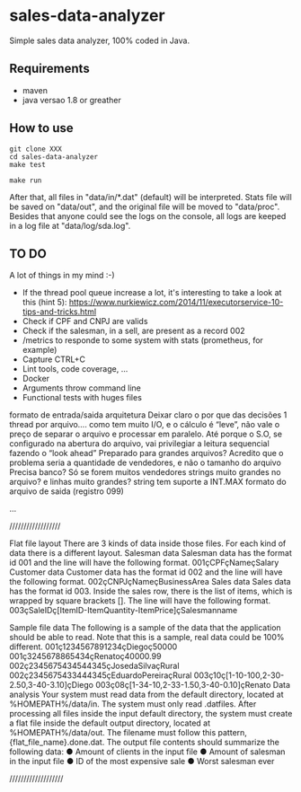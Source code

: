 # sales-data-analyzer

Simple sales data analyzer, 100% coded in Java.

## Requirements

* maven
* java versao 1.8 or greather

## How to use

```
git clone XXX
cd sales-data-analyzer
make test

make run
```

After that, all files in "data/in/*.dat" (default) will be interpreted. Stats file will be saved on "data/out", and the original file will be moved to "data/proc". Besides that anyone could see the logs on the console, all logs are keeped in a log file at "data/log/sda.log".

## TO DO

A lot of things in my mind :-)

* If the thread pool queue increase a lot, it's interesting to take a look at this (hint 5): https://www.nurkiewicz.com/2014/11/executorservice-10-tips-and-tricks.html
* Check if CPF and CNPJ are valids
* Check if the salesman, in a sell, are present as a record 002
* /metrics to responde to some system with stats (prometheus, for example)
* Capture CTRL+C
* Lint tools, code coverage, ...
* Docker
* Arguments throw command line
* Functional tests with huges files






formato de entrada/saida
arquitetura
Deixar claro o por que das decisões
1 thread por arquivo…. como tem muito I/O, e o cálculo é “leve”, não vale o preço de separar o arquivo e processar em paralelo. Até porque o S.O, se configurado na abertura do arquivo, vai privilegiar a leitura sequencial fazendo o “look ahead”
Preparado para grandes arquivos?
Acredito que o problema seria a quantidade de vendedores, e não o tamanho do arquivo
Precisa banco? Só se forem muitos vendedores
strings muito grandes no arquivo? e linhas muito grandes?
string tem suporte a INT.MAX
formato do arquivo de saida (registro 099)

…

//////////////////

Flat file layout
There are 3 kinds of data inside those files. For each kind of data there is a different layout.
Salesman data
Salesman data has the format id 001 and the line will have the following format.
001çCPFçNameçSalary
Customer data
Customer data has the format id 002 and the line will have the following format.
002çCNPJçNameçBusinessArea
Sales data
Sales data has the format id 003. Inside the sales row, there is the list of items, which is
wrapped by square brackets []. The line will have the following format.
003çSaleIDç[ItemID-ItemQuantity-ItemPrice]çSalesmanname

Sample file data
The following is a sample of the data that the application should be able to read. Note that this is
a sample, real data could be 100% different.
001ç1234567891234çDiegoç50000
001ç3245678865434çRenatoç40000.99
002ç2345675434544345çJosedaSilvaçRural
002ç2345675433444345çEduardoPereiraçRural
003ç10ç[1-10-100,2-30-2.50,3-40-3.10]çDiego
003ç08ç[1-34-10,2-33-1.50,3-40-0.10]çRenato
Data analysis
Your system must read data from the default directory, located at %HOMEPATH%/data/in. The
system must only read .datfiles.
After processing all files inside the input default directory, the system must create a flat file inside
the default output directory, located at %HOMEPATH%/data/out. The filename must follow this
pattern, {flat_file_name}.done.dat.
The output file contents should summarize the following data:
● Amount of clients in the input file
● Amount of salesman in the input file
● ID of the most expensive sale
● Worst salesman ever



///////////////////


